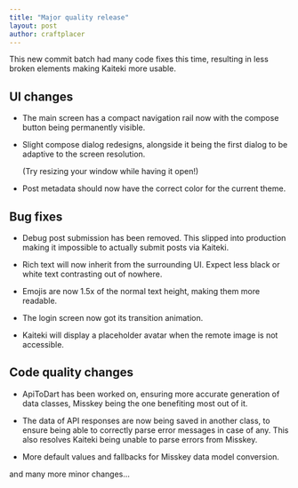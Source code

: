 ```yaml
---
title: "Major quality release"
layout: post
author: craftplacer
---
```


This new commit batch had many code fixes this time, resulting in less broken elements making Kaiteki more usable.

## UI changes

- The main screen has a compact navigation rail now with the compose button being permanently visible.

- Slight compose dialog redesigns, alongside it being the first dialog to be adaptive to the screen resolution.

  (Try resizing your window while having it open!)

- Post metadata should now have the correct color for the current theme.

## Bug fixes

- Debug post submission has been removed. This slipped into production making it impossible to actually submit posts via Kaiteki.

- Rich text will now inherit from the surrounding UI. Expect less black or white text contrasting out of nowhere.

- Emojis are now 1.5x of the normal text height, making them more readable.

- The login screen now got its transition animation.

- Kaiteki will display a placeholder avatar when the remote image is not accessible.

## Code quality changes

- ApiToDart has been worked on, ensuring more accurate generation of data classes, Misskey being the one benefiting most out of it.

- The data of API responses are now being saved in another class, to ensure being able to correctly parse error messages in case of any. This also resolves Kaiteki being unable to parse errors from Misskey.

- More default values and fallbacks for Misskey data model conversion.

and many more minor changes...